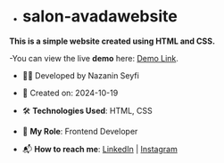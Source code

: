- # salon-avadawebsite

**This is a simple website created using HTML and CSS.**

-You can view the live **demo** here: [Demo Link](https://nazanin-dev.github.io/salon-avadawebsite/).

- 👩‍💻 Developed by Nazanin Seyfi

- 📅 Created on: 2024-10-19

- 🛠 **Technologies Used**: HTML, CSS

- 🌟 **My Role**: Frontend Developer 

- 📬 **How to reach me**: [LinkedIn](https://www.linkedin.com/in/nazanin-seyfi-4a1742331/) | [Instagram](https://www.instagram.com/naznin_dev/)



